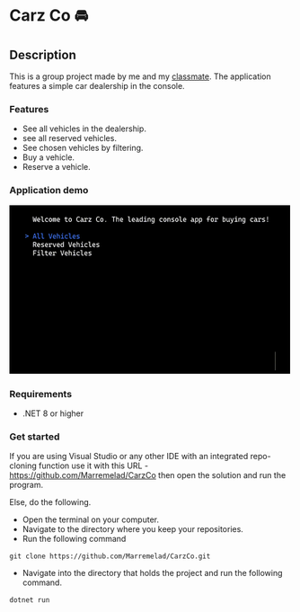 # Carz Co 🚘

## Description
This is a group project made by me and my [classmate](https://github.com/Anton-Dahlstrom). The application features a simple car dealership in the console.

### Features
* See all vehicles in the dealership.
* see all reserved vehicles.
* See chosen vehicles by filtering.
* Buy a vehicle.
* Reserve a vehicle.

### Application demo
<img src="https://github.com/Marremelad/AssetsAndImages/raw/main/CarzCoScreenRecording.gif" height="300" width="500" alt="Application Demo">

### Requirements
* .NET 8 or higher

### Get started
If you are using Visual Studio or any other IDE with an integrated repo-cloning function use it with this URL - https://github.com/Marremelad/CarzCo
then open the solution and run the program.

Else, do the following.
* Open the terminal on your computer.
* Navigate to the directory where you keep your repositories.
* Run the following command
```console
git clone https://github.com/Marremelad/CarzCo.git        
```
* Navigate into the directory that holds the project and run the following command.
```console
dotnet run
```
